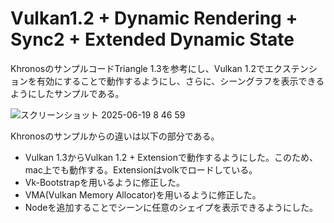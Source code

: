 # Vulkan1.2 + Dynamic Rendering + Sync2 + Extended Dynamic State

KhronosのサンプルコードTriangle 1.3を参考にし、Vulkan 1.2でエクステンションを有効にすることで動作するようにし、さらに、シーングラフを表示できるようにしたサンプルである。

![スクリーンショット 2025-06-19 8 46 59](https://github.com/user-attachments/assets/3ff90862-e673-4f98-a79c-e360ec8a6fdf)

Khronosのサンプルからの違いは以下の部分である。

* Vulkan 1.3からVulkan 1.2 + Extensionで動作するようにした。このため、mac上でも動作する。Extensionはvolkでロードしている。
* Vk-Bootstrapを用いるように修正した。
* VMA(Vulkan Memory Allocator)を用いるように修正した。
* Nodeを追加することでシーンに任意のシェイプを表示できるようにした。
